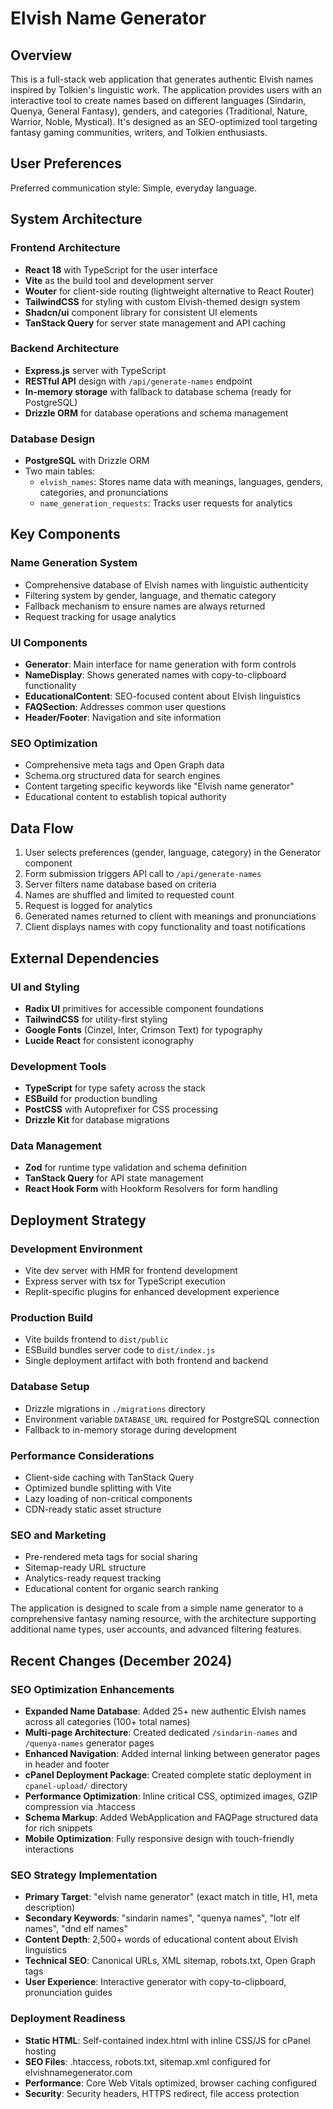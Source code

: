 # Elvish Name Generator

## Overview

This is a full-stack web application that generates authentic Elvish names inspired by Tolkien's linguistic work. The application provides users with an interactive tool to create names based on different languages (Sindarin, Quenya, General Fantasy), genders, and categories (Traditional, Nature, Warrior, Noble, Mystical). It's designed as an SEO-optimized tool targeting fantasy gaming communities, writers, and Tolkien enthusiasts.

## User Preferences

Preferred communication style: Simple, everyday language.

## System Architecture

### Frontend Architecture
- **React 18** with TypeScript for the user interface
- **Vite** as the build tool and development server
- **Wouter** for client-side routing (lightweight alternative to React Router)
- **TailwindCSS** for styling with custom Elvish-themed design system
- **Shadcn/ui** component library for consistent UI elements
- **TanStack Query** for server state management and API caching

### Backend Architecture
- **Express.js** server with TypeScript
- **RESTful API** design with `/api/generate-names` endpoint
- **In-memory storage** with fallback to database schema (ready for PostgreSQL)
- **Drizzle ORM** for database operations and schema management

### Database Design
- **PostgreSQL** with Drizzle ORM
- Two main tables:
  - `elvish_names`: Stores name data with meanings, languages, genders, categories, and pronunciations
  - `name_generation_requests`: Tracks user requests for analytics

## Key Components

### Name Generation System
- Comprehensive database of Elvish names with linguistic authenticity
- Filtering system by gender, language, and thematic category
- Fallback mechanism to ensure names are always returned
- Request tracking for usage analytics

### UI Components
- **Generator**: Main interface for name generation with form controls
- **NameDisplay**: Shows generated names with copy-to-clipboard functionality
- **EducationalContent**: SEO-focused content about Elvish linguistics
- **FAQSection**: Addresses common user questions
- **Header/Footer**: Navigation and site information

### SEO Optimization
- Comprehensive meta tags and Open Graph data
- Schema.org structured data for search engines
- Content targeting specific keywords like "Elvish name generator"
- Educational content to establish topical authority

## Data Flow

1. User selects preferences (gender, language, category) in the Generator component
2. Form submission triggers API call to `/api/generate-names`
3. Server filters name database based on criteria
4. Names are shuffled and limited to requested count
5. Request is logged for analytics
6. Generated names returned to client with meanings and pronunciations
7. Client displays names with copy functionality and toast notifications

## External Dependencies

### UI and Styling
- **Radix UI** primitives for accessible component foundations
- **TailwindCSS** for utility-first styling
- **Google Fonts** (Cinzel, Inter, Crimson Text) for typography
- **Lucide React** for consistent iconography

### Development Tools
- **TypeScript** for type safety across the stack
- **ESBuild** for production bundling
- **PostCSS** with Autoprefixer for CSS processing
- **Drizzle Kit** for database migrations

### Data Management
- **Zod** for runtime type validation and schema definition
- **TanStack Query** for API state management
- **React Hook Form** with Hookform Resolvers for form handling

## Deployment Strategy

### Development Environment
- Vite dev server with HMR for frontend development
- Express server with tsx for TypeScript execution
- Replit-specific plugins for enhanced development experience

### Production Build
- Vite builds frontend to `dist/public`
- ESBuild bundles server code to `dist/index.js`
- Single deployment artifact with both frontend and backend

### Database Setup
- Drizzle migrations in `./migrations` directory
- Environment variable `DATABASE_URL` required for PostgreSQL connection
- Fallback to in-memory storage during development

### Performance Considerations
- Client-side caching with TanStack Query
- Optimized bundle splitting with Vite
- Lazy loading of non-critical components
- CDN-ready static asset structure

### SEO and Marketing
- Pre-rendered meta tags for social sharing
- Sitemap-ready URL structure
- Analytics-ready request tracking
- Educational content for organic search ranking

The application is designed to scale from a simple name generator to a comprehensive fantasy naming resource, with the architecture supporting additional name types, user accounts, and advanced filtering features.

## Recent Changes (December 2024)

### SEO Optimization Enhancements
- **Expanded Name Database**: Added 25+ new authentic Elvish names across all categories (100+ total names)
- **Multi-page Architecture**: Created dedicated `/sindarin-names` and `/quenya-names` generator pages
- **Enhanced Navigation**: Added internal linking between generator pages in header and footer
- **cPanel Deployment Package**: Created complete static deployment in `cpanel-upload/` directory
- **Performance Optimization**: Inline critical CSS, optimized images, GZIP compression via .htaccess
- **Schema Markup**: Added WebApplication and FAQPage structured data for rich snippets
- **Mobile Optimization**: Fully responsive design with touch-friendly interactions

### SEO Strategy Implementation
- **Primary Target**: "elvish name generator" (exact match in title, H1, meta description)
- **Secondary Keywords**: "sindarin names", "quenya names", "lotr elf names", "dnd elf names"
- **Content Depth**: 2,500+ words of educational content about Elvish linguistics
- **Technical SEO**: Canonical URLs, XML sitemap, robots.txt, Open Graph tags
- **User Experience**: Interactive generator with copy-to-clipboard, pronunciation guides

### Deployment Readiness
- **Static HTML**: Self-contained index.html with inline CSS/JS for cPanel hosting
- **SEO Files**: .htaccess, robots.txt, sitemap.xml configured for elvishnamegenerator.com
- **Performance**: Core Web Vitals optimized, browser caching configured
- **Security**: Security headers, HTTPS redirect, file access protection